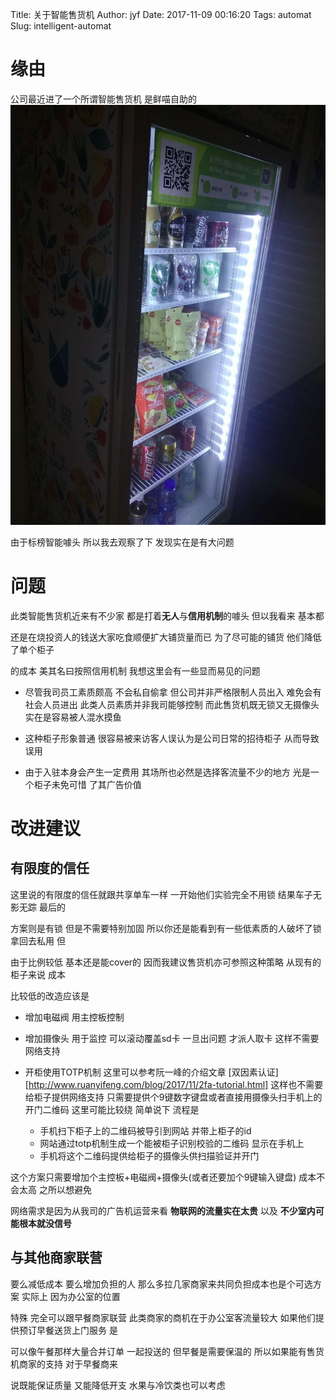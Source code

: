 Title: 关于智能售货机
Author: jyf
Date: 2017-11-09 00:16:20
Tags: automat
Slug: intelligent-automat

# 缘由

公司最近进了一个所谓智能售货机 是鲜喵自助的 ![智能售货机](/images/xianmiao.jpg) 

由于标榜智能噱头 所以我去观察了下 发现实在是有大问题

# 问题

此类智能售货机近来有不少家 都是打着**无人**与**信用机制**的噱头 但以我看来 基本都

还是在烧投资人的钱送大家吃食顺便扩大铺货量而已 为了尽可能的铺货 他们降低了单个柜子

的成本 美其名曰按照信用机制 我想这里会有一些显而易见的问题

- 尽管我司员工素质颇高 不会私自偷拿 但公司并非严格限制人员出入 难免会有社会人员进出
  此类人员素质并非我司能够控制 而此售货机既无锁又无摄像头 实在是容易被人混水摸鱼

- 这种柜子形象普通 很容易被来访客人误认为是公司日常的招待柜子 从而导致误用

- 由于入驻本身会产生一定费用 其场所也必然是选择客流量不少的地方 光是一个柜子未免可惜
  了其广告价值

# 改进建议

## 有限度的信任

这里说的有限度的信任就跟共享单车一样 一开始他们实验完全不用锁 结果车子无影无踪 最后的

方案则是有锁 但是不需要特别加固 所以你还是能看到有一些低素质的人破坏了锁拿回去私用 但

由于比例较低 基本还是能cover的  因而我建议售货机亦可参照这种策略 从现有的柜子来说 成本

比较低的改造应该是

- 增加电磁阀 用主控板控制

- 增加摄像头 用于监控 可以滚动覆盖sd卡 一旦出问题 才派人取卡 这样不需要网络支持

- 开柜使用TOTP机制 这里可以参考阮一峰的介绍文章 [双因素认证][http://www.ruanyifeng.com/blog/2017/11/2fa-tutorial.html]
  这样也不需要给柜子提供网络支持 只需要提供个9键数字键盘或者直接用摄像头扫手机上的开门二维码
  这里可能比较绕 简单说下 流程是

    + 手机扫下柜子上的二维码被导引到网站 并带上柜子的id 
    + 网站通过totp机制生成一个能被柜子识别校验的二维码 显示在手机上
    + 手机将这个二维码提供给柜子的摄像头供扫描验证并开门

这个方案只需要增加个主控板+电磁阀+摄像头(或者还要加个9键输入键盘) 成本不会太高 之所以想避免

网络需求是因为从我司的广告机运营来看 **物联网的流量实在太贵** 以及 **不少室内可能根本就没信号**

## 与其他商家联营

要么减低成本 要么增加负担的人 那么多拉几家商家来共同负担成本也是个可选方案 实际上 因为办公室的位置

特殊 完全可以跟早餐商家联营 此类商家的商机在于办公室客流量较大 如果他们提供预订早餐送货上门服务 是

可以像午餐那样大量合并订单 一起投送的 但早餐是需要保温的 所以如果能有售货机商家的支持 对于早餐商来

说既能保证质量 又能降低开支 水果与冷饮类也可以考虑

